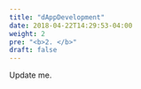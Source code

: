 ```yaml
---
title: "dAppDevelopment"
date: 2018-04-22T14:29:53-04:00
weight: 2
pre: "<b>2. </b>"
draft: false
---
```


Update me.
